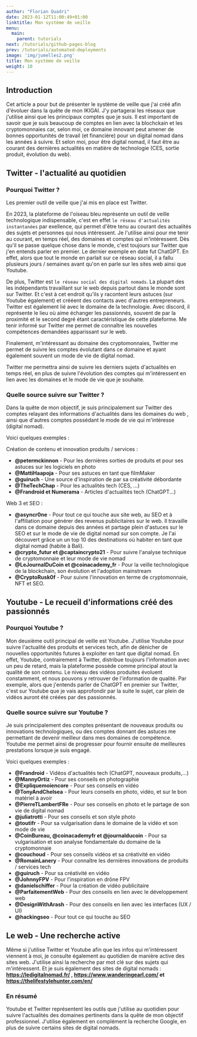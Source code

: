 ```yaml
---
author: "Florian Quadri"
date: 2023-01-12T11:00:49+01:00
linktitle: Mon système de veille
menu:
  main:
    parent: tutorials
next: /tutorials/github-pages-blog
prev: /tutorials/automated-deployments
image: 'img/jumelles2.png'
title: Mon système de veille
weight: 10
---
```



## Introduction

Cet article a pour but de présenter le système de veille que j'ai créé afin d'évoluer dans la quête de mon IKIGAI. J'y partagerai les réseaux que j'utilise ainsi que les principaux comptes que je suis. Il est important de savoir que je suis beaucoup de comptes en lien avec la blochckain et les cryptomonnaies car, selon moi, ce domaine innovant peut amener de bonnes opportunités de travail (et financière) pour un digital nomad dans les années à suivre. Et selon moi, pour être digital nomad, il faut être au courant des dernières actualités en matière de technologie (CES, sortie produit, évolution du web).
<!-- Quelle source j'écoute et pourquoi ? Mes sources d'inspirations et pq je les ai choisies. -->

## Twitter - l'actualité au quotidien

### Pourquoi Twitter ?

Les premier outil de veille que j'ai mis en place est Twitter.

En 2023, la plateforme de l'oiseau bleu représente un outil de veille technologique indispensable, c'est en effet ```le réseau d'actualités instantanées``` par exellence, qui permet d'être tenu au courant des actualités des sujets et personnes qui nous intéressent. Je l'utilise ainsi pour me tenir au courant, en temps réel, des domaines et comptes qui m'intéressent. Dès qu'il se passe quelque chose dans le monde, c'est toujours sur Twitter que j'en entends parler en premier. Le dernier exemple en date fut ChatGPT. En effet, alors que tout le monde en parlait sur ce réseau social, il a fallu plusieurs jours / semaines avant qu'on en parle sur les sites web ainsi que Youtube.

De plus, Twitter est ```le réseau social des digital nomads```. La plupart des les indépendants travaillant sur le web depuis partout dans le monde sont sur Twitter. Et c'est à cet endroit qu'ils y racontent leurs astuces (sur Youtube également) et crééent des contacts avec d'autres entrepreneurs. Twitter est également lié avec le domaine de la technologie. Avec discord, il représente le lieu où aime échanger les passionnés, souvent de par la proximité et le second degré étant caractéristique de cette plateforme. Me tenir informé sur Twitter me permet de connaître les nouvelles compétences demandées apparissant sur le web.

Finalement, m'intéressant au domaine des cryptomonnaies, Twitter me permet de suivre les comptes évolutant dans ce domaine et ayant également souvent un mode de vie de digital nomad. 

Twitter me permettra ainsi de suivre les derniers sujets d'actualités en temps réel, en plus de suivre l'évolution des comptes qui m'intéressent en lien avec les domaines et le mode de vie que je souhaite.

### Quelle source suivre sur Twitter ?

Dans la quête de mon objectif, je suis principalement sur Twitter des comptes relayant des informations d'actualités dans les domaines du web , ainsi que d'autres comptes possédant le mode de vie qui m'intéresse (digital nomad).

Voici quelques exemples :

Création de contenu et innovation produits / services :

- **@petermckinnon** - Pour les dernières sorties de produits et pour ses astuces sur les logiciels en photo
- **@MattiHaapoja** - Pour ses astuces en tant que filmMaker
- **@guiruch** - Une source d'inspiration de par sa créativité débordante
- **@TheTechChap** - Pour les actualités tech (CES, ...)
- **@Frandroid et Numerama** - Articles d'actualités tech (ChatGPT...)

Web 3 et SEO : 

- **@asyncr0ne** - Pour tout ce qui touche aux site web, au SEO et à l'affiliation pour générer des revenus publicitaires sur le web. Il travaille dans ce domaine depuis des années et partage plein d'astuces sur le SEO et sur le mode de vie de digital nomad sur son compte. Je l'ai découvert grâce un un top 10 des destinations où habiter en tant que digital nomad (habite à Bali).
- **@crypto_futur et @captaincrypto21** - Pour suivre l'analyse technique de cryptomonnaie et leur mode de vie nomad
- **@LeJournalDuCoin et @coinacademy_fr** - Pour la veille technologique de la blockchain, son évolution et l'adoption mainstream
- **@CryptoRusk0f** - Pour suivre l'innovation en terme de cryptomonnaie, NFT et SEO.


## Youtube - Le recueil d'informations créé des passionnés

### Pourquoi Youtube ?

Mon deuxième outil principal de veille est Youtube. J'utilise Youtube pour suivre l'actualité des produits et services tech, afin de dénicher de nouvelles opportunités futures à exploiter en tant que digital nomad. En effet, Youtube, contrairement à Twitter, distribue toujours l'information avec un peu de retard, mais la plateforme possède comme principal atout la qualité de son contenu. Le niveau des vidéos produites évoluent constamment, et nous pouvons y retrouver de l'information de qualité. Par exemple, alors que j'entends parler de ChatGPT en premier sur Twitter, c'est sur Youtube que je vais approfondir par la suite le sujet, car plein de vidéos auront été créées par des passionnés.

### Quelle source suivre sur Youtube ?

Je suis principalement des comptes présentant de nouveaux produits ou innovations technologiques, ou des comptes donnant des astuces me permettant de devenir meilleur dans mes domaines de compétence. Youtube me permet ainsi de progresser pour fournir ensuite de meilleures prestations lorsque je suis engagé.

Voici quelques exemples :

- **@Frandroid** - Vidéos d'actualités tech (ChatGPT, nouveaux produits,...)
- **@MannyOrtiz** - Pour ses conseils en photographie
- **@Expliquemoiencore** - Pour ses conseils en vidéo
- **@TonyAndChelsea** - Pour leurs conseils en photo, vidéo, et sur le bon matériel à avoir
- **@PierreTLambertFRe** - Pour ses conseils en photo et le partage de son vie de digital nomad
- **@juliatrotti** - Pour ses conseils et son style photo
- **@toutifr** - Pour sa vulgarisation dans le domaine de la vidéo et son mode de vie
- **@CoinBureau, @coinacademyfr et @journalducoin** - Pour sa vulgarisation et son analyse fondamentale du domaine de la cryptomonnaie
- **@couchoud** - Pour ses conseils vidéos et sa créativité en vidéo
- **@RomainLanery** - Pour connaître les dernières innovations de produits / services tech
- **@guiruch** - Pour sa créativité en vidéo
- **@JohnnyFPV** - Pour l'inspiration en drône FPV
- **@danielschiffer** - Pour la création de vidéo publicitaire
- **@ParfaitementWeb** - Pour des conseils en lien avec le développement web
- **@DesignWithArash** - Pour des conseils en lien avec les interfaces (UX / UI)
- **@hackingseo** - Pour tout ce qui touche au SEO



## Le web - Une recherche active

Même si j'utilise Twitter et Youtube afin que les infos qui m'intéressent viennent à moi, je consulte également au quotidien de manière active des sites web. J'utilise ainsi la recherche par mot clé sur des sujets qui m'intéressent. Et je suis également des sites de digital nomads : **https://ledigitalnomad.fr/ , https://www.wanderingearl.com/ et https://thelifestylehunter.com/en/**


### En résumé

Youtube et Twitter représentent les outils que j'utilise au quotidien pour suivre l'actualités des domaines pertinents dans la quête de mon objectif professionnel. J'utilise également en complément la recherche Google, en plus de suivre certains sites de digital nomads.

